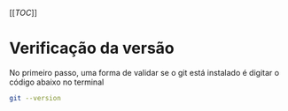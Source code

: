 [[_TOC_]]

# Verificação da versão
No primeiro passo, uma forma de validar se o git está instalado é digitar o código abaixo no terminal
```bash
git --version
```

